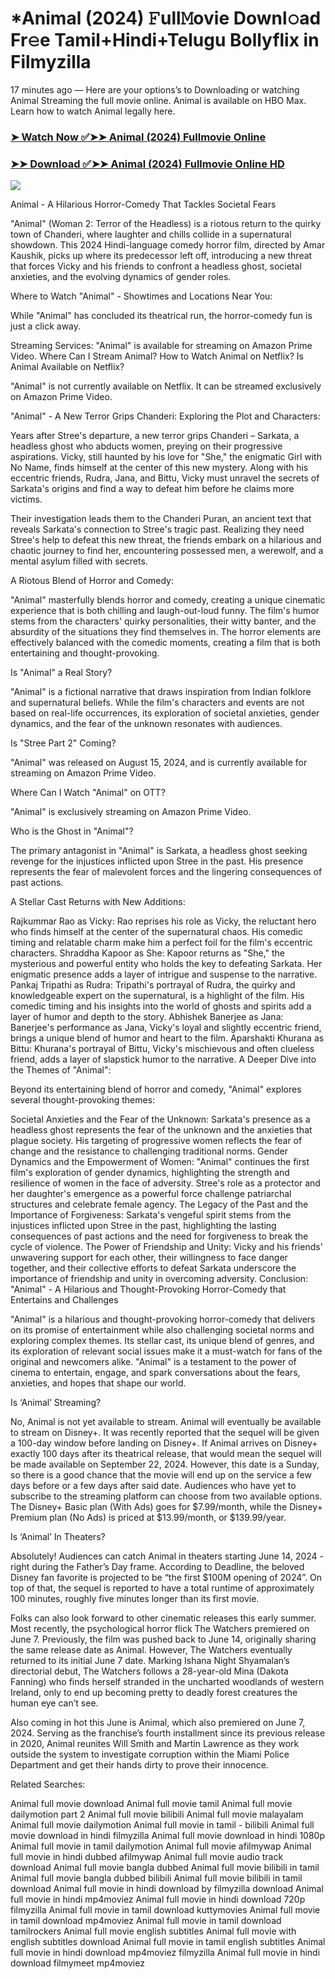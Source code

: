 # *Animal (2024) 𝙵ull𝙼ovie Downl𝚘ad Fr𝚎e Tamil+Hindi+Telugu Bollyflix in Filmyzilla

17 minutes ago — Here are your options’s to Downloading or watching Animal Streaming the full movie online. Animal is available on HBO Max. Learn how to watch Animal legally here.


### [➤ Watch Now ✅➤➤ Animal (2024) Fullmovie Online](https://t.co/nJcdZdxJPt)

### [➤➤ Download ✅➤➤ Animal (2024) Fullmovie Online HD](https://t.co/nJcdZdxJPt)

<p dir="auto"><a href="https://t.co/nJcdZdxJPt" title="PLAY NOW" rel="nofollow"><img src="https://i.imgur.com/jhNGoEt.gif" style="max-width: 100%;"></a></p>


Animal - A Hilarious Horror-Comedy That Tackles Societal Fears

"Animal" (Woman 2: Terror of the Headless) is a riotous return to the quirky town of Chanderi, where laughter and chills collide in a supernatural showdown. This 2024 Hindi-language comedy horror film, directed by Amar Kaushik, picks up where its predecessor left off, introducing a new threat that forces Vicky and his friends to confront a headless ghost, societal anxieties, and the evolving dynamics of gender roles.

Where to Watch "Animal" - Showtimes and Locations Near You:

While "Animal" has concluded its theatrical run, the horror-comedy fun is just a click away.

Streaming Services: "Animal" is available for streaming on Amazon Prime Video.
Where Can I Stream Animal? How to Watch Animal on Netflix? Is Animal Available on Netflix?

"Animal" is not currently available on Netflix. It can be streamed exclusively on Amazon Prime Video.

"Animal" - A New Terror Grips Chanderi: Exploring the Plot and Characters:

Years after Stree's departure, a new terror grips Chanderi – Sarkata, a headless ghost who abducts women, preying on their progressive aspirations. Vicky, still haunted by his love for "She," the enigmatic Girl with No Name, finds himself at the center of this new mystery. Along with his eccentric friends, Rudra, Jana, and Bittu, Vicky must unravel the secrets of Sarkata's origins and find a way to defeat him before he claims more victims.

Their investigation leads them to the Chanderi Puran, an ancient text that reveals Sarkata's connection to Stree's tragic past. Realizing they need Stree's help to defeat this new threat, the friends embark on a hilarious and chaotic journey to find her, encountering possessed men, a werewolf, and a mental asylum filled with secrets.

A Riotous Blend of Horror and Comedy:

"Animal" masterfully blends horror and comedy, creating a unique cinematic experience that is both chilling and laugh-out-loud funny. The film's humor stems from the characters' quirky personalities, their witty banter, and the absurdity of the situations they find themselves in. The horror elements are effectively balanced with the comedic moments, creating a film that is both entertaining and thought-provoking.

Is "Animal" a Real Story?

"Animal" is a fictional narrative that draws inspiration from Indian folklore and supernatural beliefs. While the film's characters and events are not based on real-life occurrences, its exploration of societal anxieties, gender dynamics, and the fear of the unknown resonates with audiences.

Is "Stree Part 2" Coming?

"Animal" was released on August 15, 2024, and is currently available for streaming on Amazon Prime Video.

Where Can I Watch "Animal" on OTT?

"Animal" is exclusively streaming on Amazon Prime Video.

Who is the Ghost in "Animal"?

The primary antagonist in "Animal" is Sarkata, a headless ghost seeking revenge for the injustices inflicted upon Stree in the past. His presence represents the fear of malevolent forces and the lingering consequences of past actions.

A Stellar Cast Returns with New Additions:

Rajkummar Rao as Vicky: Rao reprises his role as Vicky, the reluctant hero who finds himself at the center of the supernatural chaos. His comedic timing and relatable charm make him a perfect foil for the film's eccentric characters.
Shraddha Kapoor as She: Kapoor returns as "She," the mysterious and powerful entity who holds the key to defeating Sarkata. Her enigmatic presence adds a layer of intrigue and suspense to the narrative.
Pankaj Tripathi as Rudra: Tripathi's portrayal of Rudra, the quirky and knowledgeable expert on the supernatural, is a highlight of the film. His comedic timing and his insights into the world of ghosts and spirits add a layer of humor and depth to the story.
Abhishek Banerjee as Jana: Banerjee's performance as Jana, Vicky's loyal and slightly eccentric friend, brings a unique blend of humor and heart to the film.
Aparshakti Khurana as Bittu: Khurana's portrayal of Bittu, Vicky's mischievous and often clueless friend, adds a layer of slapstick humor to the narrative.
A Deeper Dive into the Themes of "Animal":

Beyond its entertaining blend of horror and comedy, "Animal" explores several thought-provoking themes:

Societal Anxieties and the Fear of the Unknown: Sarkata's presence as a headless ghost represents the fear of the unknown and the anxieties that plague society. His targeting of progressive women reflects the fear of change and the resistance to challenging traditional norms.
Gender Dynamics and the Empowerment of Women: "Animal" continues the first film's exploration of gender dynamics, highlighting the strength and resilience of women in the face of adversity. Stree's role as a protector and her daughter's emergence as a powerful force challenge patriarchal structures and celebrate female agency.
The Legacy of the Past and the Importance of Forgiveness: Sarkata's vengeful spirit stems from the injustices inflicted upon Stree in the past, highlighting the lasting consequences of past actions and the need for forgiveness to break the cycle of violence.
The Power of Friendship and Unity: Vicky and his friends' unwavering support for each other, their willingness to face danger together, and their collective efforts to defeat Sarkata underscore the importance of friendship and unity in overcoming adversity.
Conclusion: "Animal" - A Hilarious and Thought-Provoking Horror-Comedy that Entertains and Challenges

"Animal" is a hilarious and thought-provoking horror-comedy that delivers on its promise of entertainment while also challenging societal norms and exploring complex themes. Its stellar cast, its unique blend of genres, and its exploration of relevant social issues make it a must-watch for fans of the original and newcomers alike. "Animal" is a testament to the power of cinema to entertain, engage, and spark conversations about the fears, anxieties, and hopes that shape our world.


Is ‘Animal’ Streaming?

No, Animal is not yet available to stream. Animal will eventually be available to stream on Disney+. It was recently reported that the sequel will be given a 100-day window before landing on Disney+. If Animal arrives on Disney+ exactly 100 days after its theatrical release, that would mean the sequel will be made available on September 22, 2024. However, this date is a Sunday, so there is a good chance that the movie will end up on the service a few days before or a few days after said date. Audiences who have yet to subscribe to the streaming platform can choose from two available options. The Disney+ Basic plan (With Ads) goes for $7.99/month, while the Disney+ Premium plan (No Ads) is priced at $13.99/month, or $139.99/year.

Is ‘Animal’ In Theaters?

Absolutely! Audiences can catch Animal in theaters starting June 14, 2024 - right during the Father’s Day frame. According to Deadline, the beloved Disney fan favorite is projected to be “the first $100M opening of 2024”. On top of that, the sequel is reported to have a total runtime of approximately 100 minutes, roughly five minutes longer than its first movie.

Folks can also look forward to other cinematic releases this early summer. Most recently, the psychological horror flick The Watchers premiered on June 7. Previously, the film was pushed back to June 14, originally sharing the same release date as Animal. However, The Watchers eventually returned to its initial June 7 date. Marking Ishana Night Shyamalan’s directorial debut, The Watchers follows a 28-year-old Mina (Dakota Fanning) who finds herself stranded in the uncharted woodlands of western Ireland, only to end up becoming pretty to deadly forest creatures the human eye can’t see.

Also coming in hot this June is Animal, which also premiered on June 7, 2024. Serving as the franchise’s fourth installment since its previous release in 2020, Animal reunites Will Smith and Martin Lawrence as they work outside the system to investigate corruption within the Miami Police Department and get their hands dirty to prove their innocence.


Related Searches:

Animal full movie download
Animal full movie tamil
Animal full movie dailymotion part 2
Animal full movie bilibili
Animal full movie malayalam
Animal full movie dailymotion
Animal full movie in tamil - bilibili
Animal full movie download in hindi filmyzilla
Animal full movie download in hindi 1080p
Animal full movie in tamil dailymotion
Animal full movie afilmywap
Animal full movie in hindi dubbed afilmywap
Animal full movie audio track download
Animal full movie bangla dubbed
Animal full movie bilibili in tamil
Animal full movie bangla dubbed bilibili
Animal full movie bilibili in tamil download
Animal full movie in hindi download by filmyzilla
download Animal full movie in hindi mp4moviez
Animal full movie in hindi download 720p filmyzilla
Animal full movie in tamil download kuttymovies
Animal full movie in tamil download mp4moviez
Animal full movie in tamil download tamilrockers
Animal full movie english subtitles
Animal full movie with english subtitles download
Animal full movie in tamil english subtitles
Animal full movie in hindi download mp4moviez filmyzilla
Animal full movie in hindi download filmymeet mp4moviez

